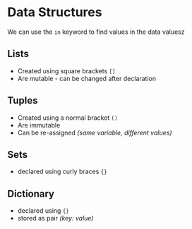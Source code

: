 # Data Structures

We can use the `in` keyword to find values in the data valuesz

## Lists

- Created using square brackets `[]`
- Are mutable - can be changed after declaration

## Tuples

- Created using a normal bracket `()`
- Are immutable
- Can be re-assigned *(same variable, different values)*

## Sets

- declared using curly braces `{}`

## Dictionary

- declared using `{}`
- stored as pair *(key: value)*
